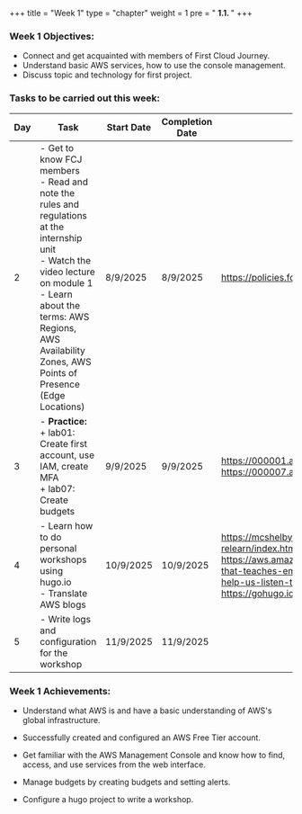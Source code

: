 +++
title = "Week 1"
type = "chapter"
weight = 1
pre = " <b> 1.1. </b> "
+++

### Week 1 Objectives:

* Connect and get acquainted with members of First Cloud Journey.
* Understand basic AWS services, how to use the console management.
* Discuss topic and technology for first project.

### Tasks to be carried out this week:
| Day |Task| Start Date | Completion Date | Reference Material|
| --- | ------------------------------------------------------------------------------------------------------------------------------------------------------------------------------------------------------ | ---------- | --------------- | ----------------------------------------- |
|2| - Get to know FCJ members <br> - Read and note the rules and regulations at the internship unit <br> - Watch the video lecture on module 1 <br> - Learn about the terms: AWS Regions, AWS Availability Zones, AWS Points of Presence (Edge Locations) | 8/9/2025 | 8/9/2025 | <https://policies.fcjuni.com/>
|3| - **Practice:** <br>+ lab01: Create first account, use IAM, create MFA <br> + lab07: Create budgets | 9/9/2025 | 9/9/2025 | <https://000001.awsstudygroup.com/vi/> <https://000007.awsstudygroup.com/vi/> |
|4 | - Learn how to do personal workshops using hugo.io <br> - Translate AWS blogs |  10/9/2025 | 10/9/2025|  <https://mcshelby.github.io/hugo-theme-relearn/index.html> <https://aws.amazon.com/blogs/startups/technology-that-teaches-empathy-how-mpathic-uses-ai-to-help-us-listen-to-each-other/> <https://gohugo.io/getting-started/quick-start/>|
|5| - Write logs and configuration for the workshop | 11/9/2025 | 11/9/2025 |  |



### Week 1 Achievements:

* Understand what AWS is and have a basic understanding of AWS's global infrastructure.

* Successfully created and configured an AWS Free Tier account.

* Get familiar with the AWS Management Console and know how to find, access, and use services from the web interface.

* Manage budgets by creating budgets and setting alerts.

* Configure a hugo project to write a workshop.
